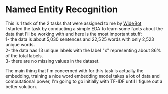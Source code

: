 # Named Entity Recognition

This is 1 task of the 2 tasks that were assigned to me by [WideBot](https://widebot.net/)<br>
I started the task by conducting a simple EDA to learn some facts about the data that I'll be working with and here is the most important stuff:<br>
1- the data is about 5,030 sentences and 22,525 words with only 2,523 unique words.<br>
2- the data has 13 unique labels with the label "x" representing about 86% of the total labels.<br>
3- there are no missing values in the dataset.<br>

The main thing that I'm concerned with for this task is actually the embedding, training a nice word embedding model takes a lot of data and computational power, I'm going to go initially with TF-IDF until I figure out a better solution.
